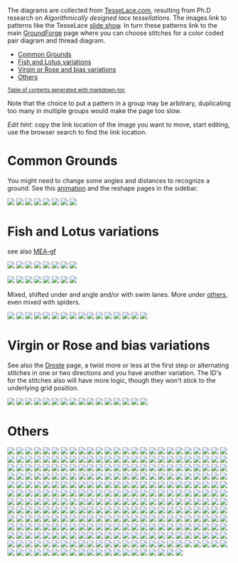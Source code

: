 The diagrams are collected from [TesseLace.com],
resulting from Ph.D research on _Algorithmically designed lace tessellations_.
The images link to patterns like the TesseLace [slide show].
In turn these patterns link to the main [GroundForge] page
where you can choose stitches for a color coded pair diagram and thread diagram.

[TesseLace.com]: https://tesselace.com
[slide show]: https://tesselace.com/tools/inkscape-extension/
[GroundForge]: https://d-bl.github.io/GroundForge

- [Common Grounds](#common-grounds)
- [Fish and Lotus variations](#fish-and-lotus-variations)
- [Virgin or Rose and bias variations](#virgin-or-rose-and-bias-variations)
- [Others](#others)

<sub><a href='http://ecotrust-canada.github.io/markdown-toc/'>Table of contents generated with markdown-toc</a></sub>

Note that the choice to put a pattern in a group may be arbitrary, duplicating too many in multiple groups would make the page too slow.

_Edit hint_: copy the link location of the image you want to move, start editing, use the browser search to find the link location.

Common Grounds
==============

You might need to change some angles and distances to recognize a ground. See this [animation] and the reshape pages in the sidebar.

[animation]: https://d-bl.github.io/GroundForge/animation/GIFCreator-me.gif

[![](https://raw.githubusercontent.com/wiki/d-bl/GroundForge/tl/181.png)](https://d-bl.github.io/GroundForge/sheet.html?patch=88%2011;bricks&patch=66%2022;bricks&patch=88%2099%2011%2000;bricks&patch=66%2011%2088%2022;bricks&patch=66%2099%2022%2000;bricks)
[![](https://raw.githubusercontent.com/wiki/d-bl/GroundForge/tl/214.png)](https://d-bl.github.io/GroundForge/sheet.html?patch=5-%20-5;checker&patch=5353%205353%205-5-%20-5-5;checker&patch=5632%2056-2%205-5-%20-535;checker&patch=53%205-%20-5%205-;bricks&patch=44%2077%2044%2077;bricks&patch=44%2044%2077%2077;bricks&patch=66%2088%2066%2011;bricks&patch=66%2066%2088%2011;checker&patch=66%2066%2099%2000;checker&patch=6;checker&patch=566-%2066-5%206-56%20-566;checker&patch=53%2053%2053%205-;bricks&patch=5663%205663;checker&patch=53%205-;bricks&patch=563%20563%20563;checker&patch=53%2053;checker&patch=5632%205632;checker&patch=5353%205353;bricks)
[![](https://raw.githubusercontent.com/wiki/d-bl/GroundForge/tl/376.png)](https://d-bl.github.io/GroundForge/sheet.html?patch=B-C-%20---5%20C-B-%20-5--;checker&patch=5831%20-4-7;checker&patch=68%20-4;checker&patch=-4-7%205---%20-C-B%203158;bricks&patch=5-O-E-%20-E-5-O%205-O-E-;bricks)
[![](https://raw.githubusercontent.com/wiki/d-bl/GroundForge/tl/257.png)](https://d-bl.github.io/GroundForge/sheet.html?patch=6868%20-4-4%202121%20-7-7;checker&patch=L-O-L-O-%20---5---5%20H-E-H-E-%20-5---5--;bricks)
[![](https://raw.githubusercontent.com/wiki/d-bl/GroundForge/tl/135.png)](https://d-bl.github.io/GroundForge/sheet.html?patch=5632%2034-7;bricks&patch=5-5-%20-5--%20B-C-%20-5-5;bricks&patch=256-%20---5%20C3B-;bricks&patch=4373%205-53;bricks)
[![](https://raw.githubusercontent.com/wiki/d-bl/GroundForge/tl/130.png)](https://d-bl.github.io/GroundForge/sheet.html?patch=5831%20-4-7;bricks&patch=-437%2034-7;bricks&patch=4830%20--77;bricks)
[![](https://raw.githubusercontent.com/wiki/d-bl/GroundForge/tl/129.png)](https://d-bl.github.io/GroundForge/sheet.html?patch=1483%208-48;bricks&patch=4831%20-488%203148%2088-4;checker)
[![](https://raw.githubusercontent.com/wiki/d-bl/GroundForge/tl/128.png)](https://d-bl.github.io/GroundForge/sheet.html?patch=4312%206-78;bricks)


Fish and Lotus variations
=========================

see also [MEA-gf](https://github.com/MAETempels/MAE-gf/wiki/Milanese:-Fish)

[![](https://raw.githubusercontent.com/wiki/d-bl/GroundForge/tl/150.png)](https://d-bl.github.io/GroundForge/sheet.html?patch=43%205-%2035%2086;bricks)
[![](https://raw.githubusercontent.com/wiki/d-bl/GroundForge/tl/148.png)](https://d-bl.github.io/GroundForge/sheet.html?patch=68%204-%20-5%205-;bricks)
[![](https://raw.githubusercontent.com/wiki/d-bl/GroundForge/tl/147.png)](https://d-bl.github.io/GroundForge/sheet.html?patch=4343%206868;bricks&patch=5-K-5-K-%20-L-O-L-O%20K-5-K-5-%20-H-E-H-E;bricks)
[![](https://raw.githubusercontent.com/wiki/d-bl/GroundForge/tl/030.png)](https://d-bl.github.io/GroundForge/sheet.html?patch=486-%20-486%206-48%2086-4;checker&patch=68%204-;bricks&patch=6868%20-7-7%200101%20-7-7;checker&patch=6868%20-7-7%202121%20-4-4;checker&patch=L-O-L-O-%20-5---5--%20E-H-E-H-%20-5---5--;bricks)
[![](https://raw.githubusercontent.com/wiki/d-bl/GroundForge/tl/451.png)](https://d-bl.github.io/GroundForge/sheet.html?patch=6868%20----%20AAAA%20-7-7;bricks&patch=586-%20-4-5;bricks)
[![](https://raw.githubusercontent.com/wiki/d-bl/GroundForge/tl/175.png)](https://d-bl.github.io/GroundForge/sheet.html?patch=66%20-4%205-%2086;bricks)
[![](https://raw.githubusercontent.com/wiki/d-bl/GroundForge/tl/174.png)](https://d-bl.github.io/GroundForge/sheet.html?patch=43%2053%2068%2066;bricks)
[![](https://raw.githubusercontent.com/wiki/d-bl/GroundForge/tl/169.png)](https://d-bl.github.io/GroundForge/sheet.html?patch=66%20-4%2021%2088;bricks&patch=66%2066%20-4%2068;bricks&patch=5-K-5-K-%20-L-O-L-O%20E-E-E-E-%20-L-L-L-L;bricks)

[![](https://raw.githubusercontent.com/wiki/d-bl/GroundForge/tl/163.png)](https://d-bl.github.io/GroundForge/sheet.html?patch=43%2053%2053%2068;bricks)
[![](https://raw.githubusercontent.com/wiki/d-bl/GroundForge/tl/435.png)](https://d-bl.github.io/GroundForge/sheet.html?patch=434-%206325%206-25%208686;checker&patch=4343%205353%205-5-%208686;checker)
[![](https://raw.githubusercontent.com/wiki/d-bl/GroundForge/tl/164.png)](https://d-bl.github.io/GroundForge/sheet.html?patch=43%205-%20-5%2068;bricks)
[![](https://raw.githubusercontent.com/wiki/d-bl/GroundForge/tl/446.png)](https://d-bl.github.io/GroundForge/sheet.html?patch=6868%20-4-4%205-5-%20-5-5;checker&patch=586-%20-4-5;checker)
[![](https://raw.githubusercontent.com/wiki/d-bl/GroundForge/tl/021.png)](https://d-bl.github.io/GroundForge/sheet.html?patch=588-%20-115;checker&patch=6868%201111%207-7-%20-5-5;checker)
[![](https://raw.githubusercontent.com/wiki/d-bl/GroundForge/tl/173.png)](https://d-bl.github.io/GroundForge/sheet.html?patch=43%205-%2086%2066;bricks)
[![](https://raw.githubusercontent.com/wiki/d-bl/GroundForge/tl/022.png)](https://d-bl.github.io/GroundForge/sheet.html?patch=4343%205353%202121%208888;checker)
[![](https://raw.githubusercontent.com/wiki/d-bl/GroundForge/tl/431.png)](https://d-bl.github.io/GroundForge/sheet.html?patch=6868%201111%208888%20-4-4;checker&patch=43%2068%2066%2066;bricks&patch=466-%206686%206-46%208666;checker&patch=6888%20-114;checker&patch=L-L-L-L-%20-L-L-L-L%205---5---%20-H-E-H-E;bricks&patch=5-L-L---%20-L-L-O-L%20L-L---5-%20-E-H-E-E;bricks)

Mixed, shifted under and angle and/or with swim lanes. More under [others](#Others), even mixed with spiders.

[![](https://raw.githubusercontent.com/wiki/d-bl/GroundForge/tl/452.png)](https://d-bl.github.io/GroundForge/sheet.html?patch=486-%20-486%205-4-%2086-5;checker&patch=6868%20---7%20AA01%20-7-7;bricks)
[![](https://raw.githubusercontent.com/wiki/d-bl/GroundForge/tl/152.png)](https://d-bl.github.io/GroundForge/sheet.html?patch=43%2021%20-4%2098;bricks)
[![](https://raw.githubusercontent.com/wiki/d-bl/GroundForge/tl/067.png)](https://d-bl.github.io/GroundForge/sheet.html?patch=5631%2066-7;bricks&patch=4322%205-73;bricks)
[![](https://raw.githubusercontent.com/wiki/d-bl/GroundForge/tl/167.png)](https://d-bl.github.io/GroundForge/sheet.html?patch=6464%207272;bricks&patch=43%2068;bricks&patch=B-B-%20-B-B%20C-C-%20-C-C;bricks&patch=4848%207171;bricks&patch=5-O-5-O-%20-E-5-E-5%205-O-5-O-%20-E-5-E-5;bricks&patch=5-K-5-K-%20-L-O-L-O%205-K-5-K-%20-E-H-E-H;bricks)
[![](https://raw.githubusercontent.com/wiki/d-bl/GroundForge/tl/685.png)](https://d-bl.github.io/GroundForge/sheet.html?patch=4663%206668;bricks&patch=5-L-L-K-%20-L-L-L-O%20L-L-K-5-%20-E-E-H-E;bricks)
[![](https://raw.githubusercontent.com/wiki/d-bl/GroundForge/tl/539.png)](https://d-bl.github.io/GroundForge/sheet.html?patch=5-L-5-E-%20-E-5-5-O%205-O-H-5-%20-5-5-5-K;bricks&patch=5-L-5-E-%20-E-5-5-O%205-O-5-L-%20-5-H-5-H;bricks)
[![](https://raw.githubusercontent.com/wiki/d-bl/GroundForge/tl/544.png)](https://d-bl.github.io/GroundForge/sheet.html?patch=5-O-5-O-%20-E-5-E-5%205-H-5-H-%20-L-5-L-5;bricks&patch=5-L-5-L-%20-E-5-E-5%205-O-5-O-%20-5-H-5-H;bricks)
[![](https://raw.githubusercontent.com/wiki/d-bl/GroundForge/tl/071.png)](https://d-bl.github.io/GroundForge/sheet.html?patch=4832%202483;bricks)
[![](https://raw.githubusercontent.com/wiki/d-bl/GroundForge/tl/073.png)](https://d-bl.github.io/GroundForge/sheet.html?patch=486-%20-4-5%205-5-%2086-5;checker)
[![](https://raw.githubusercontent.com/wiki/d-bl/GroundForge/tl/074.png)](https://d-bl.github.io/GroundForge/sheet.html?patch=586-%20-4-5%205-5-%20-5-5;checker)
[![](https://raw.githubusercontent.com/wiki/d-bl/GroundForge/tl/076.png)](https://d-bl.github.io/GroundForge/sheet.html?patch=4832%2024-2%20225-%208325;checker)
[![](https://raw.githubusercontent.com/wiki/d-bl/GroundForge/tl/072.png)](https://d-bl.github.io/GroundForge/sheet.html?patch=4832%202483%20224-%208325;checker)
[![](https://raw.githubusercontent.com/wiki/d-bl/GroundForge/tl/097.png)](https://d-bl.github.io/GroundForge/sheet.html?patch=5631%2066-7%206-56%20-566;checker)
[![](https://raw.githubusercontent.com/wiki/d-bl/GroundForge/tl/149.png)](https://d-bl.github.io/GroundForge/sheet.html?patch=43%2068%2034%2086;bricks)
[![](https://raw.githubusercontent.com/wiki/d-bl/GroundForge/tl/151.png)](https://d-bl.github.io/GroundForge/sheet.html?patch=68%20-4%2021%207-;bricks)
[![](https://raw.githubusercontent.com/wiki/d-bl/GroundForge/tl/165.png)](https://d-bl.github.io/GroundForge/sheet.html?patch=43%2021%20-7%2068;bricks)

Virgin or Rose and bias variations
==================================

See also the [Droste](Droste-effect) page, a twist more or less at the first step or alternating stitches in one or two directions and you have another variation. The ID's for the stitches also will have more logic, though they won't stick to the underlying grid position.

[![](https://raw.githubusercontent.com/wiki/d-bl/GroundForge/tl/130.png)](https://d-bl.github.io/GroundForge/sheet.html?patch=5831%20-4-7;bricks&patch=-437%2034-7;bricks&patch=4830%20--77;bricks)
[![](https://raw.githubusercontent.com/wiki/d-bl/GroundForge/tl/129.png)](https://d-bl.github.io/GroundForge/sheet.html?patch=1483%208-48;bricks&patch=4831%20-488%203148%2088-4;checker)
[![](https://raw.githubusercontent.com/wiki/d-bl/GroundForge/tl/133.png)](https://d-bl.github.io/GroundForge/sheet.html?patch=588-%2014-2;bricks)
[![](https://raw.githubusercontent.com/wiki/d-bl/GroundForge/tl/115.png)](https://d-bl.github.io/GroundForge/sheet.html?patch=4831%20-488%20214-%2088-5;checker)
[![](https://raw.githubusercontent.com/wiki/d-bl/GroundForge/tl/118.png)](https://d-bl.github.io/GroundForge/sheet.html?patch=4831%20-117%203178%2088-4;checker)
[![](https://raw.githubusercontent.com/wiki/d-bl/GroundForge/tl/117.png)](https://d-bl.github.io/GroundForge/sheet.html?patch=4831%20-4-7%203158%2088-4;checker)
[![](https://raw.githubusercontent.com/wiki/d-bl/GroundForge/tl/123.png)](https://d-bl.github.io/GroundForge/sheet.html?patch=4831%20-117%205-7-%2086-5;checker)
[![](https://raw.githubusercontent.com/wiki/d-bl/GroundForge/tl/080.png)](https://d-bl.github.io/GroundForge/sheet.html?patch=4831%20-488%206-48%2086-4;checker)
[![](https://raw.githubusercontent.com/wiki/d-bl/GroundForge/tl/081.png)](https://d-bl.github.io/GroundForge/sheet.html?patch=4831%20-488%205-4-%2086-5;checker)
[![](https://raw.githubusercontent.com/wiki/d-bl/GroundForge/tl/111.png)](https://d-bl.github.io/GroundForge/sheet.html?patch=588-%20-4-5%206-58%20-214;checker)
[![](https://raw.githubusercontent.com/wiki/d-bl/GroundForge/tl/113.png)](https://d-bl.github.io/GroundForge/sheet.html?patch=586-%20-115%206-78%20-5-4;checker)
[![](https://raw.githubusercontent.com/wiki/d-bl/GroundForge/tl/079.png)](https://d-bl.github.io/GroundForge/sheet.html?patch=486-%20-115%20217-%2088-5;checker)
[![](https://raw.githubusercontent.com/wiki/d-bl/GroundForge/tl/121.png)](https://d-bl.github.io/GroundForge/sheet.html?patch=5831%20-4-7%206-58%20-5-4;checker)
[![](https://raw.githubusercontent.com/wiki/d-bl/GroundForge/tl/122.png)](https://d-bl.github.io/GroundForge/sheet.html?patch=4831%20-4-7%20215-%2088-5;checker)
[![](https://raw.githubusercontent.com/wiki/d-bl/GroundForge/tl/124.png)](https://d-bl.github.io/GroundForge/sheet.html?patch=4831%20-4-7%206-58%2086-4;checker)
[![](https://raw.githubusercontent.com/wiki/d-bl/GroundForge/tl/112.png)](https://d-bl.github.io/GroundForge/sheet.html?patch=4831%20-117%206-78%2086-4;checker)


Others
======

[![](https://raw.githubusercontent.com/wiki/d-bl/GroundForge/tl/015.png)](https://d-bl.github.io/GroundForge/sheet.html?patch=5-O-H-%20-L-5-O%20E-5-E-;bricks&patch=586-%20---5%202AB-%20-7-5;bricks)
[![](https://raw.githubusercontent.com/wiki/d-bl/GroundForge/tl/138.png)](https://d-bl.github.io/GroundForge/sheet.html?patch=4641%209177;bricks&patch=4841%205377;bricks)
[![](https://raw.githubusercontent.com/wiki/d-bl/GroundForge/tl/410.png)](https://d-bl.github.io/GroundForge/sheet.html?patch=5831%20-4-7%203158%20-7-4;bricks)
[![](https://raw.githubusercontent.com/wiki/d-bl/GroundForge/tl/552.png)](https://d-bl.github.io/GroundForge/sheet.html?patch=5-L-K-H-%20-L-L-O-O%205-L---H-%20-E-H-E-H;bricks)
[![](https://raw.githubusercontent.com/wiki/d-bl/GroundForge/tl/551.png)](https://d-bl.github.io/GroundForge/sheet.html?patch=5-L-K-H-%20-L-L-O-O%205-L-K-H-%20-E-E-H-H;bricks)
[![](https://raw.githubusercontent.com/wiki/d-bl/GroundForge/tl/558.png)](https://d-bl.github.io/GroundForge/sheet.html?patch=5-L-K-H-%20-L-L-O-O%205---5---%20-H-E-H-E;bricks)
[![](https://raw.githubusercontent.com/wiki/d-bl/GroundForge/tl/127.png)](https://d-bl.github.io/GroundForge/sheet.html?patch=4815%204-77;bricks&patch=-5---5-5%205-O-E-5-;bricks&patch=4804%20-777;bricks)
[![](https://raw.githubusercontent.com/wiki/d-bl/GroundForge/tl/002.png)](https://d-bl.github.io/GroundForge/sheet.html?patch=6868%20---4%202AA1%20-7-7;bricks&patch=586-%20-4-5%202121%20-7-7;bricks&patch=586-%20-4-5%206868%20-4-4;checker)
[![](https://raw.githubusercontent.com/wiki/d-bl/GroundForge/tl/425.png)](https://d-bl.github.io/GroundForge/sheet.html?patch=5831%20-4-7%206868%20-4-4;checker&patch=5831%20-4-7%206868%20-4-4;bricks)
[![](https://raw.githubusercontent.com/wiki/d-bl/GroundForge/tl/004.png)](https://d-bl.github.io/GroundForge/sheet.html?patch=586-%20-4-5%202121%20-7-7;checker&patch=586-%20-4-5%206868%20-4-4;bricks&patch=5831%20-4-7%20586-%20-4-5;checker)
[![](https://raw.githubusercontent.com/wiki/d-bl/GroundForge/tl/083.png)](https://d-bl.github.io/GroundForge/sheet.html?patch=486-%20-486%202111%2088-7;checker&patch=4831%20-488%202111%2088-7;checker&patch=4831%20-488%205-11%2086-7;checker)
[![](https://raw.githubusercontent.com/wiki/d-bl/GroundForge/tl/103.png)](https://d-bl.github.io/GroundForge/sheet.html?patch=586-%20-4-5%20215-%20-7-5;checker&patch=5831%20-4-7%205-5-%20-5-5;checker)
[![](https://raw.githubusercontent.com/wiki/d-bl/GroundForge/tl/106.png)](https://d-bl.github.io/GroundForge/sheet.html?patch=4373%205353%205-5-%208315;checker&patch=437-%206325%206-25%208315;checker&patch=5632%2056-2%203158%20-734;checker)
[![](https://raw.githubusercontent.com/wiki/d-bl/GroundForge/tl/061.png)](https://d-bl.github.io/GroundForge/sheet.html?patch=4632%2056-2%206-58%208634;checker)
[![](https://raw.githubusercontent.com/wiki/d-bl/GroundForge/tl/001.png)](https://d-bl.github.io/GroundForge/sheet.html?patch=586-%20-4-5%205-21%20-5-7;checker)
[![](https://raw.githubusercontent.com/wiki/d-bl/GroundForge/tl/577.png)](https://d-bl.github.io/GroundForge/sheet.html?patch=5-L---H-%20-L-O-L-O%20--5---5-%20-E-H-E-H;bricks)
[![](https://raw.githubusercontent.com/wiki/d-bl/GroundForge/tl/576.png)](https://d-bl.github.io/GroundForge/sheet.html?patch=5-L---H-%20-L-O-L-O%20--5-K-5-%20-E-E-H-H;bricks)
[![](https://raw.githubusercontent.com/wiki/d-bl/GroundForge/tl/401.png)](https://d-bl.github.io/GroundForge/sheet.html?patch=466-%206315%206-76%208666;bricks)
[![](https://raw.githubusercontent.com/wiki/d-bl/GroundForge/tl/448.png)](https://d-bl.github.io/GroundForge/sheet.html?patch=4631%2066-7%206-56%208666;bricks)
[![](https://raw.githubusercontent.com/wiki/d-bl/GroundForge/tl/404.png)](https://d-bl.github.io/GroundForge/sheet.html?patch=4631%206688%206-46%208666;bricks)
[![](https://raw.githubusercontent.com/wiki/d-bl/GroundForge/tl/405.png)](https://d-bl.github.io/GroundForge/sheet.html?patch=4631%206688%203146%208866;bricks)
[![](https://raw.githubusercontent.com/wiki/d-bl/GroundForge/tl/423.png)](https://d-bl.github.io/GroundForge/sheet.html?patch=586-%201112%208-78%20-5-4;bricks)
[![](https://raw.githubusercontent.com/wiki/d-bl/GroundForge/tl/051.png)](https://d-bl.github.io/GroundForge/sheet.html?patch=588-%20-4-5%206868%20-114;checker)
[![](https://raw.githubusercontent.com/wiki/d-bl/GroundForge/tl/455.png)](https://d-bl.github.io/GroundForge/sheet.html?patch=586-%20---5%202AA1%20-7-7;bricks)
[![](https://raw.githubusercontent.com/wiki/d-bl/GroundForge/tl/415.png)](https://d-bl.github.io/GroundForge/sheet.html?patch=586-%20-4-5%20215-%20-7-5;bricks)
[![](https://raw.githubusercontent.com/wiki/d-bl/GroundForge/tl/006.png)](https://d-bl.github.io/GroundForge/sheet.html?patch=466-%206315%206-76%208666;checker)
[![](https://raw.githubusercontent.com/wiki/d-bl/GroundForge/tl/056.png)](https://d-bl.github.io/GroundForge/sheet.html?patch=588-%201112%208-78%20-214;checker)
[![](https://raw.githubusercontent.com/wiki/d-bl/GroundForge/tl/037.png)](https://d-bl.github.io/GroundForge/sheet.html?patch=586-%201112%208-78%20-5-4;checker)
[![](https://raw.githubusercontent.com/wiki/d-bl/GroundForge/tl/041.png)](https://d-bl.github.io/GroundForge/sheet.html?patch=6888%2014-1%208868%20-114;checker)
[![](https://raw.githubusercontent.com/wiki/d-bl/GroundForge/tl/054.png)](https://d-bl.github.io/GroundForge/sheet.html?patch=588-%2014-2%208868%20-114;checker)
[![](https://raw.githubusercontent.com/wiki/d-bl/GroundForge/tl/052.png)](https://d-bl.github.io/GroundForge/sheet.html?patch=588-%20-115%206-78%20-214;checker)
[![](https://raw.githubusercontent.com/wiki/d-bl/GroundForge/tl/088.png)](https://d-bl.github.io/GroundForge/sheet.html?patch=4631%206688%203146%208866;checker)
[![](https://raw.githubusercontent.com/wiki/d-bl/GroundForge/tl/140.png)](https://d-bl.github.io/GroundForge/sheet.html?patch=4631%206688;bricks)
[![](https://raw.githubusercontent.com/wiki/d-bl/GroundForge/tl/402.png)](https://d-bl.github.io/GroundForge/sheet.html?patch=4631%2066-7%203156%208866;bricks)
[![](https://raw.githubusercontent.com/wiki/d-bl/GroundForge/tl/403.png)](https://d-bl.github.io/GroundForge/sheet.html?patch=466-%2066-5%206-56%208666;bricks)
[![](https://raw.githubusercontent.com/wiki/d-bl/GroundForge/tl/428.png)](https://d-bl.github.io/GroundForge/sheet.html?patch=466-%206686%206-46%208666;bricks)
[![](https://raw.githubusercontent.com/wiki/d-bl/GroundForge/tl/406.png)](https://d-bl.github.io/GroundForge/sheet.html?patch=4631%206317%206-76%208666;bricks)
[![](https://raw.githubusercontent.com/wiki/d-bl/GroundForge/tl/407.png)](https://d-bl.github.io/GroundForge/sheet.html?patch=4631%206317%203176%208866;bricks)
[![](https://raw.githubusercontent.com/wiki/d-bl/GroundForge/tl/007.png)](https://d-bl.github.io/GroundForge/sheet.html?patch=6868%20-114%206888%20-4-4;checker)
[![](https://raw.githubusercontent.com/wiki/d-bl/GroundForge/tl/010.png)](https://d-bl.github.io/GroundForge/sheet.html?patch=4631%206688%206-46%208666;checker)
[![](https://raw.githubusercontent.com/wiki/d-bl/GroundForge/tl/011.png)](https://d-bl.github.io/GroundForge/sheet.html?patch=4631%206317%206-76%208666;checker)
[![](https://raw.githubusercontent.com/wiki/d-bl/GroundForge/tl/012.png)](https://d-bl.github.io/GroundForge/sheet.html?patch=4631%206317%203176%208866;checker)
[![](https://raw.githubusercontent.com/wiki/d-bl/GroundForge/tl/025.png)](https://d-bl.github.io/GroundForge/sheet.html?patch=586-%201112%208888%20-4-4;checker)
[![](https://raw.githubusercontent.com/wiki/d-bl/GroundForge/tl/026.png)](https://d-bl.github.io/GroundForge/sheet.html?patch=4343%205353%205-21%208688;checker)
[![](https://raw.githubusercontent.com/wiki/d-bl/GroundForge/tl/027.png)](https://d-bl.github.io/GroundForge/sheet.html?patch=6868%2088-7%201121%20-4-4;checker)
[![](https://raw.githubusercontent.com/wiki/d-bl/GroundForge/tl/032.png)](https://d-bl.github.io/GroundForge/sheet.html?patch=586-%208889%201111%20-4-4;checker)
[![](https://raw.githubusercontent.com/wiki/d-bl/GroundForge/tl/033.png)](https://d-bl.github.io/GroundForge/sheet.html?patch=586-%20-115%206888%20-4-4;checker)
[![](https://raw.githubusercontent.com/wiki/d-bl/GroundForge/tl/034.png)](https://d-bl.github.io/GroundForge/sheet.html?patch=586-%20-115%20588-%20-4-5;checker)
[![](https://raw.githubusercontent.com/wiki/d-bl/GroundForge/tl/035.png)](https://d-bl.github.io/GroundForge/sheet.html?patch=586-%20-115%205-7-%20-5-5;checker)
[![](https://raw.githubusercontent.com/wiki/d-bl/GroundForge/tl/036.png)](https://d-bl.github.io/GroundForge/sheet.html?patch=586-%201112%20788-%20-4-5;checker)
[![](https://raw.githubusercontent.com/wiki/d-bl/GroundForge/tl/038.png)](https://d-bl.github.io/GroundForge/sheet.html?patch=586-%201112%207-7-%20-5-5;checker)
[![](https://raw.githubusercontent.com/wiki/d-bl/GroundForge/tl/039.png)](https://d-bl.github.io/GroundForge/sheet.html?patch=586-%20-789%202111%20-4-4;checker)
[![](https://raw.githubusercontent.com/wiki/d-bl/GroundForge/tl/040.png)](https://d-bl.github.io/GroundForge/sheet.html?patch=4632%205683%206-48%208634;checker)
[![](https://raw.githubusercontent.com/wiki/d-bl/GroundForge/tl/042.png)](https://d-bl.github.io/GroundForge/sheet.html?patch=6888%208888%204-11%20-014;checker)
[![](https://raw.githubusercontent.com/wiki/d-bl/GroundForge/tl/043.png)](https://d-bl.github.io/GroundForge/sheet.html?patch=588-%201112%208888%20-114;checker)
[![](https://raw.githubusercontent.com/wiki/d-bl/GroundForge/tl/045.png)](https://d-bl.github.io/GroundForge/sheet.html?patch=588-%20-115%206888%20-114;checker)
[![](https://raw.githubusercontent.com/wiki/d-bl/GroundForge/tl/047.png)](https://d-bl.github.io/GroundForge/sheet.html?patch=6888%201111%208888%20-114;checker)
[![](https://raw.githubusercontent.com/wiki/d-bl/GroundForge/tl/048.png)](https://d-bl.github.io/GroundForge/sheet.html?patch=6888%2088-7%201121%20-114;checker)
[![](https://raw.githubusercontent.com/wiki/d-bl/GroundForge/tl/049.png)](https://d-bl.github.io/GroundForge/sheet.html?patch=6888%20-788%202111%20-114;checker)
[![](https://raw.githubusercontent.com/wiki/d-bl/GroundForge/tl/050.png)](https://d-bl.github.io/GroundForge/sheet.html?patch=4632%205683%205-11%208637;checker)
[![](https://raw.githubusercontent.com/wiki/d-bl/GroundForge/tl/053.png)](https://d-bl.github.io/GroundForge/sheet.html?patch=588-%208889%204-11%20-014;checker)
[![](https://raw.githubusercontent.com/wiki/d-bl/GroundForge/tl/055.png)](https://d-bl.github.io/GroundForge/sheet.html?patch=4632%205683%203148%208834;checker)
[![](https://raw.githubusercontent.com/wiki/d-bl/GroundForge/tl/057.png)](https://d-bl.github.io/GroundForge/sheet.html?patch=588-%20-789%205-11%20-014;checker)
[![](https://raw.githubusercontent.com/wiki/d-bl/GroundForge/tl/058.png)](https://d-bl.github.io/GroundForge/sheet.html?patch=588-%20-789%202111%20-114;checker)
[![](https://raw.githubusercontent.com/wiki/d-bl/GroundForge/tl/059.png)](https://d-bl.github.io/GroundForge/sheet.html?patch=4632%205683%20214-%208835;checker)
[![](https://raw.githubusercontent.com/wiki/d-bl/GroundForge/tl/060.png)](https://d-bl.github.io/GroundForge/sheet.html?patch=4632%205683%202111%208837;checker)
[![](https://raw.githubusercontent.com/wiki/d-bl/GroundForge/tl/062.png)](https://d-bl.github.io/GroundForge/sheet.html?patch=4632%2056-2%205-21%208637;checker)
[![](https://raw.githubusercontent.com/wiki/d-bl/GroundForge/tl/063.png)](https://d-bl.github.io/GroundForge/sheet.html?patch=4632%2056-2%202121%208837;checker)
[![](https://raw.githubusercontent.com/wiki/d-bl/GroundForge/tl/064.png)](https://d-bl.github.io/GroundForge/sheet.html?patch=4632%205312%206-78%208634;checker)
[![](https://raw.githubusercontent.com/wiki/d-bl/GroundForge/tl/065.png)](https://d-bl.github.io/GroundForge/sheet.html?patch=4632%205312%205-7-%208635;checker)
[![](https://raw.githubusercontent.com/wiki/d-bl/GroundForge/tl/066.png)](https://d-bl.github.io/GroundForge/sheet.html?patch=4632%205312%203178%208834;checker)
[![](https://raw.githubusercontent.com/wiki/d-bl/GroundForge/tl/013.png)](https://d-bl.github.io/GroundForge/sheet.html?patch=5-H-H-%20-5-H-H%205-L-O-;bricks)
[![](https://raw.githubusercontent.com/wiki/d-bl/GroundForge/tl/014.png)](https://d-bl.github.io/GroundForge/sheet.html?patch=5-E-H-%20-5-5--%20L-5-O-;bricks)
[![](https://raw.githubusercontent.com/wiki/d-bl/GroundForge/tl/016.png)](https://d-bl.github.io/GroundForge/sheet.html?patch=5-O-H-%20-E-5-H%205-L-L-;bricks)
[![](https://raw.githubusercontent.com/wiki/d-bl/GroundForge/tl/017.png)](https://d-bl.github.io/GroundForge/sheet.html?patch=5-L-H-%20-L-5-O%20E-H-5-;bricks)
[![](https://raw.githubusercontent.com/wiki/d-bl/GroundForge/tl/018.png)](https://d-bl.github.io/GroundForge/sheet.html?patch=5-E-H-%20-5-O-O%20H-H-5-;bricks)
[![](https://raw.githubusercontent.com/wiki/d-bl/GroundForge/tl/068.png)](https://d-bl.github.io/GroundForge/sheet.html?patch=486-%20-486%205-11%2086-7;checker)
[![](https://raw.githubusercontent.com/wiki/d-bl/GroundForge/tl/069.png)](https://d-bl.github.io/GroundForge/sheet.html?patch=486-%20-486%20214-%2088-5;checker)
[![](https://raw.githubusercontent.com/wiki/d-bl/GroundForge/tl/084.png)](https://d-bl.github.io/GroundForge/sheet.html?patch=4831%20-4-7%205-5-%2086-5;checker)
[![](https://raw.githubusercontent.com/wiki/d-bl/GroundForge/tl/077.png)](https://d-bl.github.io/GroundForge/sheet.html?patch=486-%20-4-5%20215-%2088-5;checker)
[![](https://raw.githubusercontent.com/wiki/d-bl/GroundForge/tl/085.png)](https://d-bl.github.io/GroundForge/sheet.html?patch=4831%20-4-7%205-21%2086-7;checker)
[![](https://raw.githubusercontent.com/wiki/d-bl/GroundForge/tl/075.png)](https://d-bl.github.io/GroundForge/sheet.html?patch=486-%20-4-5%205-21%2086-7;checker)
[![](https://raw.githubusercontent.com/wiki/d-bl/GroundForge/tl/078.png)](https://d-bl.github.io/GroundForge/sheet.html?patch=486-%20-4-5%202121%2088-7;checker)
[![](https://raw.githubusercontent.com/wiki/d-bl/GroundForge/tl/086.png)](https://d-bl.github.io/GroundForge/sheet.html?patch=4831%20-4-7%202121%2088-7;checker)
[![](https://raw.githubusercontent.com/wiki/d-bl/GroundForge/tl/087.png)](https://d-bl.github.io/GroundForge/sheet.html?patch=4831%203437%203535%2086-5;checker)
[![](https://raw.githubusercontent.com/wiki/d-bl/GroundForge/tl/089.png)](https://d-bl.github.io/GroundForge/sheet.html?patch=4353%205353%206-58%2086-4;checker)
[![](https://raw.githubusercontent.com/wiki/d-bl/GroundForge/tl/090.png)](https://d-bl.github.io/GroundForge/sheet.html?patch=4353%205353%205-21%2086-7;checker)
[![](https://raw.githubusercontent.com/wiki/d-bl/GroundForge/tl/091.png)](https://d-bl.github.io/GroundForge/sheet.html?patch=4632%205683%205-4-%208635;checker)
[![](https://raw.githubusercontent.com/wiki/d-bl/GroundForge/tl/096.png)](https://d-bl.github.io/GroundForge/sheet.html?patch=466-%2066-5%206-56%208666;checker)
[![](https://raw.githubusercontent.com/wiki/d-bl/GroundForge/tl/098.png)](https://d-bl.github.io/GroundForge/sheet.html?patch=4631%2066-7%206-56%208666;checker)
[![](https://raw.githubusercontent.com/wiki/d-bl/GroundForge/tl/099.png)](https://d-bl.github.io/GroundForge/sheet.html?patch=4631%2066-7%203156%208866;checker)
[![](https://raw.githubusercontent.com/wiki/d-bl/GroundForge/tl/100.png)](https://d-bl.github.io/GroundForge/sheet.html?patch=4632%2056-2%203158%208834;checker)
[![](https://raw.githubusercontent.com/wiki/d-bl/GroundForge/tl/101.png)](https://d-bl.github.io/GroundForge/sheet.html?patch=4632%2056-2%20215-%208835;checker)
[![](https://raw.githubusercontent.com/wiki/d-bl/GroundForge/tl/141.png)](https://d-bl.github.io/GroundForge/sheet.html?patch=4321%205883;bricks)
[![](https://raw.githubusercontent.com/wiki/d-bl/GroundForge/tl/142.png)](https://d-bl.github.io/GroundForge/sheet.html?patch=4353%205863;bricks)
[![](https://raw.githubusercontent.com/wiki/d-bl/GroundForge/tl/143.png)](https://d-bl.github.io/GroundForge/sheet.html?patch=4311%206888;bricks)
[![](https://raw.githubusercontent.com/wiki/d-bl/GroundForge/tl/153.png)](https://d-bl.github.io/GroundForge/sheet.html?patch=46-1%206868;bricks)
[![](https://raw.githubusercontent.com/wiki/d-bl/GroundForge/tl/154.png)](https://d-bl.github.io/GroundForge/sheet.html?patch=4863%205663;bricks)
[![](https://raw.githubusercontent.com/wiki/d-bl/GroundForge/tl/156.png)](https://d-bl.github.io/GroundForge/sheet.html?patch=46-2%206-58;bricks)
[![](https://raw.githubusercontent.com/wiki/d-bl/GroundForge/tl/157.png)](https://d-bl.github.io/GroundForge/sheet.html?patch=48-2%205-53;bricks)
[![](https://raw.githubusercontent.com/wiki/d-bl/GroundForge/tl/158.png)](https://d-bl.github.io/GroundForge/sheet.html?patch=8464%207712;bricks)
[![](https://raw.githubusercontent.com/wiki/d-bl/GroundForge/tl/159.png)](https://d-bl.github.io/GroundForge/sheet.html?patch=4466%207781;bricks)
[![](https://raw.githubusercontent.com/wiki/d-bl/GroundForge/tl/160.png)](https://d-bl.github.io/GroundForge/sheet.html?patch=4683%203468;bricks)
[![](https://raw.githubusercontent.com/wiki/d-bl/GroundForge/tl/176.png)](https://d-bl.github.io/GroundForge/sheet.html?patch=4683%206-48;bricks)
[![](https://raw.githubusercontent.com/wiki/d-bl/GroundForge/tl/177.png)](https://d-bl.github.io/GroundForge/sheet.html?patch=4632%203488;bricks)
[![](https://raw.githubusercontent.com/wiki/d-bl/GroundForge/tl/178.png)](https://d-bl.github.io/GroundForge/sheet.html?patch=4840%205887;bricks)
[![](https://raw.githubusercontent.com/wiki/d-bl/GroundForge/tl/179.png)](https://d-bl.github.io/GroundForge/sheet.html?patch=4883%205-43;bricks)
[![](https://raw.githubusercontent.com/wiki/d-bl/GroundForge/tl/180.png)](https://d-bl.github.io/GroundForge/sheet.html?patch=4488%201748;bricks)
[![](https://raw.githubusercontent.com/wiki/d-bl/GroundForge/tl/408.png)](https://d-bl.github.io/GroundForge/sheet.html?patch=4343%205353%205-21%208688;bricks)
[![](https://raw.githubusercontent.com/wiki/d-bl/GroundForge/tl/409.png)](https://d-bl.github.io/GroundForge/sheet.html?patch=586-%20-4-5%205-21%20-5-7;bricks)
[![](https://raw.githubusercontent.com/wiki/d-bl/GroundForge/tl/411.png)](https://d-bl.github.io/GroundForge/sheet.html?patch=6868%20-114%206888%20-4-4;bricks)
[![](https://raw.githubusercontent.com/wiki/d-bl/GroundForge/tl/413.png)](https://d-bl.github.io/GroundForge/sheet.html?patch=586-%20-4-5%205-5-%20-5-5;bricks)
[![](https://raw.githubusercontent.com/wiki/d-bl/GroundForge/tl/414.png)](https://d-bl.github.io/GroundForge/sheet.html?patch=586-%20-789%202111%20-4-4;bricks)
[![](https://raw.githubusercontent.com/wiki/d-bl/GroundForge/tl/417.png)](https://d-bl.github.io/GroundForge/sheet.html?patch=586-%208889%201111%20-4-4;bricks)
[![](https://raw.githubusercontent.com/wiki/d-bl/GroundForge/tl/418.png)](https://d-bl.github.io/GroundForge/sheet.html?patch=586-%20-115%206888%20-4-4;bricks)
[![](https://raw.githubusercontent.com/wiki/d-bl/GroundForge/tl/419.png)](https://d-bl.github.io/GroundForge/sheet.html?patch=586-%20-115%20588-%20-4-5;bricks)
[![](https://raw.githubusercontent.com/wiki/d-bl/GroundForge/tl/420.png)](https://d-bl.github.io/GroundForge/sheet.html?patch=586-%20-115%206-78%20-5-4;bricks)
[![](https://raw.githubusercontent.com/wiki/d-bl/GroundForge/tl/421.png)](https://d-bl.github.io/GroundForge/sheet.html?patch=586-%20-115%205-7-%20-5-5;bricks)
[![](https://raw.githubusercontent.com/wiki/d-bl/GroundForge/tl/422.png)](https://d-bl.github.io/GroundForge/sheet.html?patch=586-%201112%20788-%20-4-5;bricks)
[![](https://raw.githubusercontent.com/wiki/d-bl/GroundForge/tl/424.png)](https://d-bl.github.io/GroundForge/sheet.html?patch=586-%201112%207-7-%20-5-5;bricks)
[![](https://raw.githubusercontent.com/wiki/d-bl/GroundForge/tl/427.png)](https://d-bl.github.io/GroundForge/sheet.html?patch=5831%20-4-7%206-58%20-5-4;bricks)
[![](https://raw.githubusercontent.com/wiki/d-bl/GroundForge/tl/429.png)](https://d-bl.github.io/GroundForge/sheet.html?patch=586-%20-4-5%206-58%20-5-4;bricks)
[![](https://raw.githubusercontent.com/wiki/d-bl/GroundForge/tl/430.png)](https://d-bl.github.io/GroundForge/sheet.html?patch=6868%2088-7%201121%20-4-4;bricks)
[![](https://raw.githubusercontent.com/wiki/d-bl/GroundForge/tl/433.png)](https://d-bl.github.io/GroundForge/sheet.html?patch=586-%20-4-5%20586-%20-4-5;bricks)
[![](https://raw.githubusercontent.com/wiki/d-bl/GroundForge/tl/434.png)](https://d-bl.github.io/GroundForge/sheet.html?patch=586-%201112%208888%20-4-4;bricks)
[![](https://raw.githubusercontent.com/wiki/d-bl/GroundForge/tl/436.png)](https://d-bl.github.io/GroundForge/sheet.html?patch=5831%20-4-7%20586-%20-4-5;bricks)
[![](https://raw.githubusercontent.com/wiki/d-bl/GroundForge/tl/449.png)](https://d-bl.github.io/GroundForge/sheet.html?patch=-4-4%205---%20-C-B%206868;bricks)
[![](https://raw.githubusercontent.com/wiki/d-bl/GroundForge/tl/453.png)](https://d-bl.github.io/GroundForge/sheet.html?patch=-4-5%205---%20-C-B%206-58;bricks)
[![](https://raw.githubusercontent.com/wiki/d-bl/GroundForge/tl/426.png)](https://d-bl.github.io/GroundForge/sheet.html?patch=5831%20-4-7%205-5-%20-5-5;bricks)
[![](https://raw.githubusercontent.com/wiki/d-bl/GroundForge/tl/502.png)](https://d-bl.github.io/GroundForge/sheet.html?patch=5-L-K-E-%20-L-L-O-O%20K-H-5-L-%20-5-K-E-E;bricks)
[![](https://raw.githubusercontent.com/wiki/d-bl/GroundForge/tl/503.png)](https://d-bl.github.io/GroundForge/sheet.html?patch=5-L-L-K-%20-L-K-5-O%20H-5-O-K-%20-H-E-E-H;bricks)
[![](https://raw.githubusercontent.com/wiki/d-bl/GroundForge/tl/504.png)](https://d-bl.github.io/GroundForge/sheet.html?patch=5-L-L-K-%20-L-K-5-O%20H-5-O---%20-H-E-H-E;bricks)
[![](https://raw.githubusercontent.com/wiki/d-bl/GroundForge/tl/506.png)](https://d-bl.github.io/GroundForge/sheet.html?patch=5-L-L-K-%20-L---5-O%205-O-L-K-%20-E-E-E-H;bricks)
[![](https://raw.githubusercontent.com/wiki/d-bl/GroundForge/tl/507.png)](https://d-bl.github.io/GroundForge/sheet.html?patch=5-L-L-K-%20-L---5-O%205-O-L---%20-E-E-H-E;bricks)
[![](https://raw.githubusercontent.com/wiki/d-bl/GroundForge/tl/508.png)](https://d-bl.github.io/GroundForge/sheet.html?patch=5-L-L-K-%20-L---5-O%20L-O-K-5-%20-E-E-H-E;bricks)
[![](https://raw.githubusercontent.com/wiki/d-bl/GroundForge/tl/509.png)](https://d-bl.github.io/GroundForge/sheet.html?patch=5-L-L-K-%20-L---5-O%20L-O---5-%20-E-H-E-E;bricks)
[![](https://raw.githubusercontent.com/wiki/d-bl/GroundForge/tl/510.png)](https://d-bl.github.io/GroundForge/sheet.html?patch=5-L-L-K-%20-L---5-O%205-O-K-H-%20-E-E-H-H;bricks)
[![](https://raw.githubusercontent.com/wiki/d-bl/GroundForge/tl/511.png)](https://d-bl.github.io/GroundForge/sheet.html?patch=5-L-L-K-%20-L---5-O%205-O---H-%20-E-H-E-H;bricks)
[![](https://raw.githubusercontent.com/wiki/d-bl/GroundForge/tl/512.png)](https://d-bl.github.io/GroundForge/sheet.html?patch=5-L-L-K-%20---H-5-O%20O-L-O-L-%20-E-E-E-E;bricks)
[![](https://raw.githubusercontent.com/wiki/d-bl/GroundForge/tl/513.png)](https://d-bl.github.io/GroundForge/sheet.html?patch=5-L-K-E-%20-L-L-O-O%20H-H-5---%20-5-K-H-E;bricks)
[![](https://raw.githubusercontent.com/wiki/d-bl/GroundForge/tl/515.png)](https://d-bl.github.io/GroundForge/sheet.html?patch=5-L-L---%20-L-L-O-L%205-L-L---%20-E-E-H-E;bricks)
[![](https://raw.githubusercontent.com/wiki/d-bl/GroundForge/tl/518.png)](https://d-bl.github.io/GroundForge/sheet.html?patch=5-L-L---%20-L-L-O-L%205---5---%20-H-E-H-E;bricks)
[![](https://raw.githubusercontent.com/wiki/d-bl/GroundForge/tl/519.png)](https://d-bl.github.io/GroundForge/sheet.html?patch=5-L-L---%20-L-L-O-L%205---H-H-%20-H-E-H-H;bricks)
[![](https://raw.githubusercontent.com/wiki/d-bl/GroundForge/tl/520.png)](https://d-bl.github.io/GroundForge/sheet.html?patch=5-L-L---%20-L-L-O-L%20--5-L-L-%20-E-E-E-H;bricks)
[![](https://raw.githubusercontent.com/wiki/d-bl/GroundForge/tl/521.png)](https://d-bl.github.io/GroundForge/sheet.html?patch=5-L-L---%20-L-L-O-L%20--5---5-%20-E-H-E-H;bricks)
[![](https://raw.githubusercontent.com/wiki/d-bl/GroundForge/tl/501.png)](https://d-bl.github.io/GroundForge/sheet.html?patch=5-L-O-K-%20-L-L-L-O%20E-E-E-E-%20-5-L-L-K;bricks)
[![](https://raw.githubusercontent.com/wiki/d-bl/GroundForge/tl/505.png)](https://d-bl.github.io/GroundForge/sheet.html?patch=5-L-L-K-%20-L---5-O%20L-O-L-L-%20-E-E-E-E;bricks)
[![](https://raw.githubusercontent.com/wiki/d-bl/GroundForge/tl/522.png)](https://d-bl.github.io/GroundForge/sheet.html?patch=5-L-L---%20-L-L-O-L%20H-5---H-%20-H-H-E-H;bricks)
[![](https://raw.githubusercontent.com/wiki/d-bl/GroundForge/tl/523.png)](https://d-bl.github.io/GroundForge/sheet.html?patch=5-L-L---%20-L-L-O-L%20H-H-H-H-%20-H-H-H-H;bricks)
[![](https://raw.githubusercontent.com/wiki/d-bl/GroundForge/tl/524.png)](https://d-bl.github.io/GroundForge/sheet.html?patch=5-L-K-E-%20-L-L-O-O%20H-H-H-H-%20-5-K-H-H;bricks)
[![](https://raw.githubusercontent.com/wiki/d-bl/GroundForge/tl/526.png)](https://d-bl.github.io/GroundForge/sheet.html?patch=5-L-L---%20---5-O-L%20O-L-L-L-%20-E-E-E-E;bricks)
[![](https://raw.githubusercontent.com/wiki/d-bl/GroundForge/tl/527.png)](https://d-bl.github.io/GroundForge/sheet.html?patch=5-L-L---%20---5-O-L%20O-L---5-%20-E-H-E-E;bricks)
[![](https://raw.githubusercontent.com/wiki/d-bl/GroundForge/tl/529.png)](https://d-bl.github.io/GroundForge/sheet.html?patch=5-K-5-K-%20-L-O-L-O%205-L-L---%20-E-E-H-E;bricks)
[![](https://raw.githubusercontent.com/wiki/d-bl/GroundForge/tl/530.png)](https://d-bl.github.io/GroundForge/sheet.html?patch=5-K-5-K-%20-L-O-L-O%20L-L---5-%20-E-H-E-E;bricks)
[![](https://raw.githubusercontent.com/wiki/d-bl/GroundForge/tl/531.png)](https://d-bl.github.io/GroundForge/sheet.html?patch=5-K-5-K-%20-L-O-L-O%205-L---H-%20-E-H-E-H;bricks)
[![](https://raw.githubusercontent.com/wiki/d-bl/GroundForge/tl/533.png)](https://d-bl.github.io/GroundForge/sheet.html?patch=5-K-5-K-%20-L-O-L-O%205---5---%20-H-E-H-E;bricks)
[![](https://raw.githubusercontent.com/wiki/d-bl/GroundForge/tl/534.png)](https://d-bl.github.io/GroundForge/sheet.html?patch=5-K-5-K-%20-L-O-L-O%20L---H-5-%20-H-E-H-E;bricks)
[![](https://raw.githubusercontent.com/wiki/d-bl/GroundForge/tl/535.png)](https://d-bl.github.io/GroundForge/sheet.html?patch=5-L-K-E-%20-E-E-H-H%20O-O-O-O-%20-5-K-H-H;bricks)
[![](https://raw.githubusercontent.com/wiki/d-bl/GroundForge/tl/537.png)](https://d-bl.github.io/GroundForge/sheet.html?patch=5-L-5-E-%20-E-5-5-H%20O-O-5-5-%20-5-5-5-K;bricks)
[![](https://raw.githubusercontent.com/wiki/d-bl/GroundForge/tl/540.png)](https://d-bl.github.io/GroundForge/sheet.html?patch=5-L-5-E-%20-E-5-5-O%205-O-O-5-%20-5-E-5-H;bricks)
[![](https://raw.githubusercontent.com/wiki/d-bl/GroundForge/tl/541.png)](https://d-bl.github.io/GroundForge/sheet.html?patch=5-L-5-E-%20-L-5-5-O%20L-5-5-L-%20-5-H-5-E;bricks)
[![](https://raw.githubusercontent.com/wiki/d-bl/GroundForge/tl/542.png)](https://d-bl.github.io/GroundForge/sheet.html?patch=5-L-5-E-%20-L-5-5-O%20L-5-O-5-%20-5-E-5-E;bricks)
[![](https://raw.githubusercontent.com/wiki/d-bl/GroundForge/tl/543.png)](https://d-bl.github.io/GroundForge/sheet.html?patch=5-L-5-E-%20-L-5-5-O%205-5-O-H-%20-5-E-5-H;bricks)
[![](https://raw.githubusercontent.com/wiki/d-bl/GroundForge/tl/545.png)](https://d-bl.github.io/GroundForge/sheet.html?patch=5-O-5-E-%20-E-5-5-H%20O-O-5-5-%20-5-5-H-H;bricks)
[![](https://raw.githubusercontent.com/wiki/d-bl/GroundForge/tl/546.png)](https://d-bl.github.io/GroundForge/sheet.html?patch=5-L-L-K-%20-L-L-L-O%20E-E-E-E-%20-L-L-L-L;bricks)
[![](https://raw.githubusercontent.com/wiki/d-bl/GroundForge/tl/547.png)](https://d-bl.github.io/GroundForge/sheet.html?patch=5-O-5-E-%20-E-5-5-O%205-O-5-L-%20-5-5-E-H;bricks)
[![](https://raw.githubusercontent.com/wiki/d-bl/GroundForge/tl/548.png)](https://d-bl.github.io/GroundForge/sheet.html?patch=5-L-K-H-%20-L-L-O-O%20L-L-L-L-%20-E-E-E-E;bricks)
[![](https://raw.githubusercontent.com/wiki/d-bl/GroundForge/tl/549.png)](https://d-bl.github.io/GroundForge/sheet.html?patch=5-L-K-H-%20-L-L-O-O%205-L-L---%20-E-E-H-E;bricks)
[![](https://raw.githubusercontent.com/wiki/d-bl/GroundForge/tl/550.png)](https://d-bl.github.io/GroundForge/sheet.html?patch=5-L-K-H-%20-L-L-O-O%20L-L---5-%20-E-H-E-E;bricks)
[![](https://raw.githubusercontent.com/wiki/d-bl/GroundForge/tl/553.png)](https://d-bl.github.io/GroundForge/sheet.html?patch=5-L-K-H-%20-L-L-O-O%20L---5-L-%20-H-E-E-E;bricks)
[![](https://raw.githubusercontent.com/wiki/d-bl/GroundForge/tl/554.png)](https://d-bl.github.io/GroundForge/sheet.html?patch=5-L-K-H-%20-L-L-O-O%205-K-5-K-%20-E-H-E-H;bricks)
[![](https://raw.githubusercontent.com/wiki/d-bl/GroundForge/tl/555.png)](https://d-bl.github.io/GroundForge/sheet.html?patch=5-L-K-H-%20-L-L-O-O%205-K-5---%20-E-H-H-E;bricks)
[![](https://raw.githubusercontent.com/wiki/d-bl/GroundForge/tl/556.png)](https://d-bl.github.io/GroundForge/sheet.html?patch=5-L-K-H-%20-L-L-O-O%205---5-K-%20-H-E-E-H;bricks)
[![](https://raw.githubusercontent.com/wiki/d-bl/GroundForge/tl/557.png)](https://d-bl.github.io/GroundForge/sheet.html?patch=5-L-L-K-%20-L---5-O%20E-H-E-E-%20-L-L-L-L;bricks)
[![](https://raw.githubusercontent.com/wiki/d-bl/GroundForge/tl/559.png)](https://d-bl.github.io/GroundForge/sheet.html?patch=5-L-K-H-%20-L-L-O-O%20L-K-H-5-%20-E-H-H-E;bricks)
[![](https://raw.githubusercontent.com/wiki/d-bl/GroundForge/tl/560.png)](https://d-bl.github.io/GroundForge/sheet.html?patch=5-L-K-H-%20-L-L-O-O%20--5-L-L-%20-E-E-E-H;bricks)
[![](https://raw.githubusercontent.com/wiki/d-bl/GroundForge/tl/561.png)](https://d-bl.github.io/GroundForge/sheet.html?patch=5-L-K-H-%20-L-L-O-O%20--5-K-5-%20-E-E-H-H;bricks)
[![](https://raw.githubusercontent.com/wiki/d-bl/GroundForge/tl/562.png)](https://d-bl.github.io/GroundForge/sheet.html?patch=5-L-K-H-%20-L-L-O-O%20--5---5-%20-E-H-E-H;bricks)
[![](https://raw.githubusercontent.com/wiki/d-bl/GroundForge/tl/563.png)](https://d-bl.github.io/GroundForge/sheet.html?patch=5-L---H-%20-L-O-L-O%20L-L-L-L-%20-E-E-E-E;bricks)
[![](https://raw.githubusercontent.com/wiki/d-bl/GroundForge/tl/564.png)](https://d-bl.github.io/GroundForge/sheet.html?patch=5-L---H-%20-L-O-L-O%205-L-L---%20-E-E-H-E;bricks)
[![](https://raw.githubusercontent.com/wiki/d-bl/GroundForge/tl/565.png)](https://d-bl.github.io/GroundForge/sheet.html?patch=5-L---H-%20-L-O-L-O%20L-L---5-%20-E-H-E-E;bricks)
[![](https://raw.githubusercontent.com/wiki/d-bl/GroundForge/tl/566.png)](https://d-bl.github.io/GroundForge/sheet.html?patch=5-L---H-%20-L-O-L-O%205-L---H-%20-E-H-E-H;bricks)
[![](https://raw.githubusercontent.com/wiki/d-bl/GroundForge/tl/567.png)](https://d-bl.github.io/GroundForge/sheet.html?patch=5-L---H-%20-L-O-L-O%20L---5-L-%20-H-E-E-E;bricks)
[![](https://raw.githubusercontent.com/wiki/d-bl/GroundForge/tl/568.png)](https://d-bl.github.io/GroundForge/sheet.html?patch=5-L-L-K-%20---H-5-O%20H-E-H-E-%20-L-L-L-L;bricks)
[![](https://raw.githubusercontent.com/wiki/d-bl/GroundForge/tl/569.png)](https://d-bl.github.io/GroundForge/sheet.html?patch=5-L---H-%20-L-O-L-O%205-K-5---%20-E-H-H-E;bricks)
[![](https://raw.githubusercontent.com/wiki/d-bl/GroundForge/tl/570.png)](https://d-bl.github.io/GroundForge/sheet.html?patch=5-L---H-%20-L-O-L-O%205---5-K-%20-H-E-E-H;bricks)
[![](https://raw.githubusercontent.com/wiki/d-bl/GroundForge/tl/571.png)](https://d-bl.github.io/GroundForge/sheet.html?patch=5-L---H-%20-L-O-L-O%205---5---%20-H-E-H-E;bricks)
[![](https://raw.githubusercontent.com/wiki/d-bl/GroundForge/tl/572.png)](https://d-bl.github.io/GroundForge/sheet.html?patch=5-L---H-%20-L-O-L-O%20L---H-5-%20-H-E-H-E;bricks)
[![](https://raw.githubusercontent.com/wiki/d-bl/GroundForge/tl/573.png)](https://d-bl.github.io/GroundForge/sheet.html?patch=5-L---H-%20-L-O-L-O%205---H-H-%20-H-E-H-H;bricks)
[![](https://raw.githubusercontent.com/wiki/d-bl/GroundForge/tl/574.png)](https://d-bl.github.io/GroundForge/sheet.html?patch=5-L---H-%20-L-O-L-O%20--5-L-L-%20-E-E-E-H;bricks)
[![](https://raw.githubusercontent.com/wiki/d-bl/GroundForge/tl/575.png)](https://d-bl.github.io/GroundForge/sheet.html?patch=5-L---H-%20-L-O-L-O%20K-5---5-%20-H-H-E-E;bricks)
[![](https://raw.githubusercontent.com/wiki/d-bl/GroundForge/tl/578.png)](https://d-bl.github.io/GroundForge/sheet.html?patch=5-L---H-%20-L-O-L-O%20H-5---H-%20-H-H-E-H;bricks)
[![](https://raw.githubusercontent.com/wiki/d-bl/GroundForge/tl/579.png)](https://d-bl.github.io/GroundForge/sheet.html?patch=5-L-L---%20-L-L-O-L%20E-E-E-E-%20-L-L-L-L;bricks)
[![](https://raw.githubusercontent.com/wiki/d-bl/GroundForge/tl/580.png)](https://d-bl.github.io/GroundForge/sheet.html?patch=5-L---H-%20-L-O-L-O%20H-H-5---%20-H-H-H-E;bricks)
[![](https://raw.githubusercontent.com/wiki/d-bl/GroundForge/tl/581.png)](https://d-bl.github.io/GroundForge/sheet.html?patch=5-L---H-%20-L-O-L-O%20--H-H-5-%20-E-H-H-H;bricks)
[![](https://raw.githubusercontent.com/wiki/d-bl/GroundForge/tl/582.png)](https://d-bl.github.io/GroundForge/sheet.html?patch=5-L---H-%20-L-O-L-O%20H-H-H-H-%20-H-H-H-H;bricks)
[![](https://raw.githubusercontent.com/wiki/d-bl/GroundForge/tl/583.png)](https://d-bl.github.io/GroundForge/sheet.html?patch=5-L-O-5-%20-L-L-5-5%205-E-5-H-%20-5-H-5-H;bricks)
[![](https://raw.githubusercontent.com/wiki/d-bl/GroundForge/tl/584.png)](https://d-bl.github.io/GroundForge/sheet.html?patch=5-L-O-5-%20-L-L-5-5%20H-5-5-H-%20-5-E-5-H;bricks)
[![](https://raw.githubusercontent.com/wiki/d-bl/GroundForge/tl/585.png)](https://d-bl.github.io/GroundForge/sheet.html?patch=5-L-O-5-%20-E-E-5-5%205-O-5-L-%20-5-H-5-H;bricks)
[![](https://raw.githubusercontent.com/wiki/d-bl/GroundForge/tl/586.png)](https://d-bl.github.io/GroundForge/sheet.html?patch=5-L-O-5-%20-E-E-5-5%205-O-O-5-%20-5-E-5-H;bricks)
[![](https://raw.githubusercontent.com/wiki/d-bl/GroundForge/tl/587.png)](https://d-bl.github.io/GroundForge/sheet.html?patch=5-L-O-5-%20-L-E-5-5%20L-5-5-L-%20-5-H-5-E;bricks)
[![](https://raw.githubusercontent.com/wiki/d-bl/GroundForge/tl/588.png)](https://d-bl.github.io/GroundForge/sheet.html?patch=5-L-O-5-%20-L-E-5-5%20L-5-O-5-%20-5-E-5-E;bricks)
[![](https://raw.githubusercontent.com/wiki/d-bl/GroundForge/tl/589.png)](https://d-bl.github.io/GroundForge/sheet.html?patch=5-L-O-5-%20-L-E-5-5%205-5-O-H-%20-5-E-5-H;bricks)
[![](https://raw.githubusercontent.com/wiki/d-bl/GroundForge/tl/591.png)](https://d-bl.github.io/GroundForge/sheet.html?patch=5-L-O-5-%20---5-5-5%20O-E-5-5-%20-5-H-5-E;bricks)
[![](https://raw.githubusercontent.com/wiki/d-bl/GroundForge/tl/592.png)](https://d-bl.github.io/GroundForge/sheet.html?patch=5-L-5-H-%20-E-5-5-H%205-L-E-5-%20-5-5-O-O;bricks)
[![](https://raw.githubusercontent.com/wiki/d-bl/GroundForge/tl/593.png)](https://d-bl.github.io/GroundForge/sheet.html?patch=5-L-5-H-%20-E-5-5-H%205-K-5-5-%20-5-5-L-O;bricks)
[![](https://raw.githubusercontent.com/wiki/d-bl/GroundForge/tl/594.png)](https://d-bl.github.io/GroundForge/sheet.html?patch=5-L-5-H-%20-E-5-5-H%20O-5-E-5-%20-5-5-O-L;bricks)
[![](https://raw.githubusercontent.com/wiki/d-bl/GroundForge/tl/595.png)](https://d-bl.github.io/GroundForge/sheet.html?patch=5-L-5-H-%20-E-5-5-H%20O-H-5-5-%20-5-5-L-L;bricks)
[![](https://raw.githubusercontent.com/wiki/d-bl/GroundForge/tl/596.png)](https://d-bl.github.io/GroundForge/sheet.html?patch=5-L-5-H-%20-E-5-5-O%205-5-E-E-%20-5-5-O-O;bricks)
[![](https://raw.githubusercontent.com/wiki/d-bl/GroundForge/tl/597.png)](https://d-bl.github.io/GroundForge/sheet.html?patch=5-L-5-O-%20-E-5-E-5%205-H-5-H-%20-5-5-L-O;bricks)
[![](https://raw.githubusercontent.com/wiki/d-bl/GroundForge/tl/598.png)](https://d-bl.github.io/GroundForge/sheet.html?patch=5-O-5-O-%20-E-5-E-5%20E-5-E-5-%20-O-5-O-5;bricks)
[![](https://raw.githubusercontent.com/wiki/d-bl/GroundForge/tl/599.png)](https://d-bl.github.io/GroundForge/sheet.html?patch=5-O-5-O-%20-E-5-E-5%205-5-E-H-%20-L-5-O-5;bricks)
[![](https://raw.githubusercontent.com/wiki/d-bl/GroundForge/tl/601.png)](https://d-bl.github.io/GroundForge/sheet.html?patch=5-O-L-K-%20-L---5-O%20E-H-E-E-%20-5-L-L--;bricks)
[![](https://raw.githubusercontent.com/wiki/d-bl/GroundForge/tl/602.png)](https://d-bl.github.io/GroundForge/sheet.html?patch=5-O-5-O-%20-E-H-5-5%205-5-E-E-%20-L-5-O-5;bricks)
[![](https://raw.githubusercontent.com/wiki/d-bl/GroundForge/tl/603.png)](https://d-bl.github.io/GroundForge/sheet.html?patch=5-L-5-H-%20-E-5-5-H%205-L-L-5-%20-H-5-5-O;bricks)
[![](https://raw.githubusercontent.com/wiki/d-bl/GroundForge/tl/604.png)](https://d-bl.github.io/GroundForge/sheet.html?patch=5-L-5-H-%20-E-5-5-H%20O-5-L-5-%20-H-5-5-L;bricks)
[![](https://raw.githubusercontent.com/wiki/d-bl/GroundForge/tl/605.png)](https://d-bl.github.io/GroundForge/sheet.html?patch=5-L-5-H-%20-E-5-5-H%20O-O-5-5-%20-E-5-5-L;bricks)
[![](https://raw.githubusercontent.com/wiki/d-bl/GroundForge/tl/606.png)](https://d-bl.github.io/GroundForge/sheet.html?patch=5-L-5-H-%20-E-5-5-O%205-5-L-E-%20-H-5-5-O;bricks)
[![](https://raw.githubusercontent.com/wiki/d-bl/GroundForge/tl/607.png)](https://d-bl.github.io/GroundForge/sheet.html?patch=5-L-5-H-%20-E-5-5-O%205-5-K-5-%20-H-5-5-L;bricks)
[![](https://raw.githubusercontent.com/wiki/d-bl/GroundForge/tl/608.png)](https://d-bl.github.io/GroundForge/sheet.html?patch=5-L-5-H-%20-E-5-5-O%205-O-5-E-%20-E-5-5-O;bricks)
[![](https://raw.githubusercontent.com/wiki/d-bl/GroundForge/tl/609.png)](https://d-bl.github.io/GroundForge/sheet.html?patch=5-L-5-O-%20-E-5-E-5%20L-5-L-5-%20-H-5-5-L;bricks)
[![](https://raw.githubusercontent.com/wiki/d-bl/GroundForge/tl/610.png)](https://d-bl.github.io/GroundForge/sheet.html?patch=5-L-5-O-%20-E-5-E-5%205-5-L-H-%20-H-5-5-O;bricks)
[![](https://raw.githubusercontent.com/wiki/d-bl/GroundForge/tl/611.png)](https://d-bl.github.io/GroundForge/sheet.html?patch=5-L-5-O-%20-E-H-5-5%205-5-L-E-%20-H-5-5-O;bricks)
[![](https://raw.githubusercontent.com/wiki/d-bl/GroundForge/tl/612.png)](https://d-bl.github.io/GroundForge/sheet.html?patch=5-L-O-K-%20-E-E-E-H%205-L-L---%20-5-L-O-K;bricks)
[![](https://raw.githubusercontent.com/wiki/d-bl/GroundForge/tl/613.png)](https://d-bl.github.io/GroundForge/sheet.html?patch=5-L-5-E-%20-E-5-5-H%205-L-L-5-%20-5-L-5-O;bricks)
[![](https://raw.githubusercontent.com/wiki/d-bl/GroundForge/tl/614.png)](https://d-bl.github.io/GroundForge/sheet.html?patch=5-L-5-O-%20-L-H-5-5%20E-5-H-5-%20-H-5-5-L;bricks)
[![](https://raw.githubusercontent.com/wiki/d-bl/GroundForge/tl/615.png)](https://d-bl.github.io/GroundForge/sheet.html?patch=5-L-5-H-%20-E-5-5-O%205-5-L-L-%20-H-H-5-5;bricks)
[![](https://raw.githubusercontent.com/wiki/d-bl/GroundForge/tl/616.png)](https://d-bl.github.io/GroundForge/sheet.html?patch=5-L-5-H-%20-E-5-5-O%205-O-5-L-%20-E-H-5-5;bricks)
[![](https://raw.githubusercontent.com/wiki/d-bl/GroundForge/tl/617.png)](https://d-bl.github.io/GroundForge/sheet.html?patch=5-L-5-O-%20-L-5-L-5%205-5-L-H-%20-E-E-5-5;bricks)
[![](https://raw.githubusercontent.com/wiki/d-bl/GroundForge/tl/618.png)](https://d-bl.github.io/GroundForge/sheet.html?patch=5-L-5-O-%20-E-5-E-5%205-O-5-O-%20-E-H-5-5;bricks)
[![](https://raw.githubusercontent.com/wiki/d-bl/GroundForge/tl/619.png)](https://d-bl.github.io/GroundForge/sheet.html?patch=5-L-5-O-%20-L-O-5-5%205-E-5-H-%20-E-H-5-5;bricks)
[![](https://raw.githubusercontent.com/wiki/d-bl/GroundForge/tl/620.png)](https://d-bl.github.io/GroundForge/sheet.html?patch=5-L-5-O-%20-E-H-5-5%205-O-5-L-%20-E-H-5-5;bricks)
[![](https://raw.githubusercontent.com/wiki/d-bl/GroundForge/tl/622.png)](https://d-bl.github.io/GroundForge/sheet.html?patch=5-L-L-5-%20-L-L-5-5%20E-E-5-5-%20-O-H-5-5;bricks)
[![](https://raw.githubusercontent.com/wiki/d-bl/GroundForge/tl/623.png)](https://d-bl.github.io/GroundForge/sheet.html?patch=5-L-L-5-%20-L-L-5-5%205-E-5-H-%20-L-H-5-5;bricks)
[![](https://raw.githubusercontent.com/wiki/d-bl/GroundForge/tl/624.png)](https://d-bl.github.io/GroundForge/sheet.html?patch=5-L-5-E-%20-E-5-5-H%205-K-5-5-%20-5-O-5-O;bricks)
[![](https://raw.githubusercontent.com/wiki/d-bl/GroundForge/tl/625.png)](https://d-bl.github.io/GroundForge/sheet.html?patch=5-L-L-5-%20-L-L-5-5%20H-5-5-H-%20-L-E-5-5;bricks)
[![](https://raw.githubusercontent.com/wiki/d-bl/GroundForge/tl/626.png)](https://d-bl.github.io/GroundForge/sheet.html?patch=5-L-L-5-%20-E-E-5-5%205-5-L-L-%20-O-H-5-5;bricks)
[![](https://raw.githubusercontent.com/wiki/d-bl/GroundForge/tl/627.png)](https://d-bl.github.io/GroundForge/sheet.html?patch=5-L-L-5-%20-E-E-5-5%205-O-5-L-%20-L-H-5-5;bricks)
[![](https://raw.githubusercontent.com/wiki/d-bl/GroundForge/tl/628.png)](https://d-bl.github.io/GroundForge/sheet.html?patch=5-L-L-5-%20-E-E-5-5%205-O-O-5-%20-L-E-5-5;bricks)
[![](https://raw.githubusercontent.com/wiki/d-bl/GroundForge/tl/629.png)](https://d-bl.github.io/GroundForge/sheet.html?patch=5-L-L-5-%20-L-E-5-5%20E-5-5-L-%20-O-H-5-5;bricks)
[![](https://raw.githubusercontent.com/wiki/d-bl/GroundForge/tl/630.png)](https://d-bl.github.io/GroundForge/sheet.html?patch=5-L-L-5-%20---5-5-5%20H-E-5-5-%20-O-H-5-5;bricks)
[![](https://raw.githubusercontent.com/wiki/d-bl/GroundForge/tl/631.png)](https://d-bl.github.io/GroundForge/sheet.html?patch=5-L-E-5-%20-E-5-5-L%205-O-5-L-%20-L-H-5-5;bricks)
[![](https://raw.githubusercontent.com/wiki/d-bl/GroundForge/tl/632.png)](https://d-bl.github.io/GroundForge/sheet.html?patch=5-L-L-5-%20-L-L-5-5%20H-5-5-O-%20-5-E-E-5;bricks)
[![](https://raw.githubusercontent.com/wiki/d-bl/GroundForge/tl/633.png)](https://d-bl.github.io/GroundForge/sheet.html?patch=5-L-L-5-%20---5-5-5%20O-E-5-5-%20-5-H-H-5;bricks)
[![](https://raw.githubusercontent.com/wiki/d-bl/GroundForge/tl/635.png)](https://d-bl.github.io/GroundForge/sheet.html?patch=5-L-5-E-%20-E-5-5-H%20O-5-L-5-%20-5-L-5-L;bricks)
[![](https://raw.githubusercontent.com/wiki/d-bl/GroundForge/tl/636.png)](https://d-bl.github.io/GroundForge/sheet.html?patch=5-O-E-5-%20-E-5-5-L%205-O-H-5-%20-5-5-5--;bricks)
[![](https://raw.githubusercontent.com/wiki/d-bl/GroundForge/tl/639.png)](https://d-bl.github.io/GroundForge/sheet.html?patch=5-L-5-E-%20-E-5-5-H%20O-H-5-5-%20-5-O-5-L;bricks)
[![](https://raw.githubusercontent.com/wiki/d-bl/GroundForge/tl/640.png)](https://d-bl.github.io/GroundForge/sheet.html?patch=5-L-5-E-%20-E-5-5-O%205-5-L-E-%20-5-L-5-O;bricks)
[![](https://raw.githubusercontent.com/wiki/d-bl/GroundForge/tl/641.png)](https://d-bl.github.io/GroundForge/sheet.html?patch=5-L-5-E-%20-E-5-5-O%205-5-K-5-%20-5-L-5-L;bricks)
[![](https://raw.githubusercontent.com/wiki/d-bl/GroundForge/tl/642.png)](https://d-bl.github.io/GroundForge/sheet.html?patch=5-L-5-E-%20-E-5-5-O%205-H-5-E-%20-5-O-5-O;bricks)
[![](https://raw.githubusercontent.com/wiki/d-bl/GroundForge/tl/643.png)](https://d-bl.github.io/GroundForge/sheet.html?patch=5-L-5-E-%20-E-5-5-O%205-H-H-5-%20-5-O-5-L;bricks)
[![](https://raw.githubusercontent.com/wiki/d-bl/GroundForge/tl/644.png)](https://d-bl.github.io/GroundForge/sheet.html?patch=5-L-5-E-%20-L-5-5-O%20E-5-5-E-%20-5-L-5-O;bricks)
[![](https://raw.githubusercontent.com/wiki/d-bl/GroundForge/tl/645.png)](https://d-bl.github.io/GroundForge/sheet.html?patch=5-L-5-E-%20-L-5-5-O%20E-5-H-5-%20-5-L-5-L;bricks)
[![](https://raw.githubusercontent.com/wiki/d-bl/GroundForge/tl/646.png)](https://d-bl.github.io/GroundForge/sheet.html?patch=5-L-O-K-%20-E-E-E-H%20L-L-K-5-%20-5-L-O-K;bricks)
[![](https://raw.githubusercontent.com/wiki/d-bl/GroundForge/tl/647.png)](https://d-bl.github.io/GroundForge/sheet.html?patch=5-L-5-L-%20-E-5-E-5%20L-5-L-5-%20-5-L-5-L;bricks)
[![](https://raw.githubusercontent.com/wiki/d-bl/GroundForge/tl/648.png)](https://d-bl.github.io/GroundForge/sheet.html?patch=5-L-5-L-%20-E-5-E-5%205-5-L-H-%20-5-L-5-O;bricks)
[![](https://raw.githubusercontent.com/wiki/d-bl/GroundForge/tl/649.png)](https://d-bl.github.io/GroundForge/sheet.html?patch=5-L-5-L-%20-E-5-E-5%205-H-5-H-%20-5-O-5-O;bricks)
[![](https://raw.githubusercontent.com/wiki/d-bl/GroundForge/tl/650.png)](https://d-bl.github.io/GroundForge/sheet.html?patch=5-L-5-E-%20-E-5-5-O%205-5-L-L-%20-5-K-5-5;bricks)
[![](https://raw.githubusercontent.com/wiki/d-bl/GroundForge/tl/651.png)](https://d-bl.github.io/GroundForge/sheet.html?patch=5-O-5-E-%20-E-5-5-H%205-L-L-5-%20-L-L-5-5;bricks)
[![](https://raw.githubusercontent.com/wiki/d-bl/GroundForge/tl/652.png)](https://d-bl.github.io/GroundForge/sheet.html?patch=5-O-5-E-%20-E-5-5-H%205---5-5-%20-O-L-5-5;bricks)
[![](https://raw.githubusercontent.com/wiki/d-bl/GroundForge/tl/653.png)](https://d-bl.github.io/GroundForge/sheet.html?patch=5-O-5-E-%20-E-5-5-H%20H-H-5-5-%20-O-O-5-5;bricks)
[![](https://raw.githubusercontent.com/wiki/d-bl/GroundForge/tl/654.png)](https://d-bl.github.io/GroundForge/sheet.html?patch=5-O-5-E-%20-E-5-5-O%205-5-L-E-%20-L-L-5-5;bricks)
[![](https://raw.githubusercontent.com/wiki/d-bl/GroundForge/tl/655.png)](https://d-bl.github.io/GroundForge/sheet.html?patch=5-O-5-E-%20-E-5-5-H%20O-5-L-5-%20-5-L-H-5;bricks)
[![](https://raw.githubusercontent.com/wiki/d-bl/GroundForge/tl/656.png)](https://d-bl.github.io/GroundForge/sheet.html?patch=5-O-5-E-%20-E-5-5-H%20O-H-5-5-%20-5-O-H-5;bricks)
[![](https://raw.githubusercontent.com/wiki/d-bl/GroundForge/tl/657.png)](https://d-bl.github.io/GroundForge/sheet.html?patch=5-L-O-K-%20-E-E-E-H%20L-L---5-%20-5-O-L-K;bricks)
[![](https://raw.githubusercontent.com/wiki/d-bl/GroundForge/tl/658.png)](https://d-bl.github.io/GroundForge/sheet.html?patch=5-O-5-E-%20-E-5-5-O%205-5-L-L-%20-5-L-E-5;bricks)
[![](https://raw.githubusercontent.com/wiki/d-bl/GroundForge/tl/659.png)](https://d-bl.github.io/GroundForge/sheet.html?patch=5-O-5-E-%20-E-5-5-O%205-5---5-%20-5-O-E-5;bricks)
[![](https://raw.githubusercontent.com/wiki/d-bl/GroundForge/tl/660.png)](https://d-bl.github.io/GroundForge/sheet.html?patch=5-L-K-H-%20-L-L-O-O%20E-E-E-E-%20-L-L-L-L;bricks)
[![](https://raw.githubusercontent.com/wiki/d-bl/GroundForge/tl/661.png)](https://d-bl.github.io/GroundForge/sheet.html?patch=5-L---H-%20-L-O-L-O%20E-E-E-E-%20-L-L-L-L;bricks)
[![](https://raw.githubusercontent.com/wiki/d-bl/GroundForge/tl/662.png)](https://d-bl.github.io/GroundForge/sheet.html?patch=5-L-O-5-%20-E-E-5-5%205-5-L-E-%20-5-L-5-O;bricks)
[![](https://raw.githubusercontent.com/wiki/d-bl/GroundForge/tl/663.png)](https://d-bl.github.io/GroundForge/sheet.html?patch=5-L-O-5-%20-E-E-5-5%205-H-5-E-%20-5-O-5-O;bricks)
[![](https://raw.githubusercontent.com/wiki/d-bl/GroundForge/tl/664.png)](https://d-bl.github.io/GroundForge/sheet.html?patch=5-L-O-5-%20-L-E-5-5%20E-5-5-E-%20-5-L-5-O;bricks)
[![](https://raw.githubusercontent.com/wiki/d-bl/GroundForge/tl/665.png)](https://d-bl.github.io/GroundForge/sheet.html?patch=5-L-O-5-%20-L-E-5-5%20E-5-H-5-%20-5-L-5-L;bricks)
[![](https://raw.githubusercontent.com/wiki/d-bl/GroundForge/tl/666.png)](https://d-bl.github.io/GroundForge/sheet.html?patch=5-O-O-5-%20-E-E-5-5%205-5-L-E-%20-L-L-5-5;bricks)
[![](https://raw.githubusercontent.com/wiki/d-bl/GroundForge/tl/667.png)](https://d-bl.github.io/GroundForge/sheet.html?patch=5-O-O-5-%20-E-E-5-5%205-H-5-E-%20-L-O-5-5;bricks)
[![](https://raw.githubusercontent.com/wiki/d-bl/GroundForge/tl/668.png)](https://d-bl.github.io/GroundForge/sheet.html?patch=5-L-O-K-%20-E-E-E-H%205-K-5---%20-5-O-O-K;bricks)
[![](https://raw.githubusercontent.com/wiki/d-bl/GroundForge/tl/669.png)](https://d-bl.github.io/GroundForge/sheet.html?patch=5-O-O-5-%20-E-E-5-5%205-5---5-%20-5-O-E-5;bricks)
[![](https://raw.githubusercontent.com/wiki/d-bl/GroundForge/tl/670.png)](https://d-bl.github.io/GroundForge/sheet.html?patch=5-O-O-5-%20-L-E-5-5%20E-5-5-L-%20-5-L-E-5;bricks)
[![](https://raw.githubusercontent.com/wiki/d-bl/GroundForge/tl/671.png)](https://d-bl.github.io/GroundForge/sheet.html?patch=5-O-O-5-%20-L-E-5-5%20E-5-H-5-%20-5-L-H-5;bricks)
[![](https://raw.githubusercontent.com/wiki/d-bl/GroundForge/tl/672.png)](https://d-bl.github.io/GroundForge/sheet.html?patch=5-O-O-5-%20---5-5-5%20H-E-5-5-%20-5-L-E-5;bricks)
[![](https://raw.githubusercontent.com/wiki/d-bl/GroundForge/tl/679.png)](https://d-bl.github.io/GroundForge/sheet.html?patch=5-L-O-K-%20-E-E-E-H%20L-K-H-5-%20-5-O-O-K;bricks)
[![](https://raw.githubusercontent.com/wiki/d-bl/GroundForge/tl/682.png)](https://d-bl.github.io/GroundForge/sheet.html?patch=5-L-L-K-%20-L-L-L-O%20L-L-L-L-%20-E-E-E-E;bricks)
[![](https://raw.githubusercontent.com/wiki/d-bl/GroundForge/tl/683.png)](https://d-bl.github.io/GroundForge/sheet.html?patch=5-L-L-K-%20-L-L-L-O%205-L-L-K-%20-E-E-E-H;bricks)
[![](https://raw.githubusercontent.com/wiki/d-bl/GroundForge/tl/684.png)](https://d-bl.github.io/GroundForge/sheet.html?patch=5-L-L-K-%20-L-L-L-O%205-L-L---%20-E-E-H-E;bricks)
[![](https://raw.githubusercontent.com/wiki/d-bl/GroundForge/tl/687.png)](https://d-bl.github.io/GroundForge/sheet.html?patch=5-L-L-K-%20-L-L-L-O%205-L-K-H-%20-E-E-H-H;bricks)
[![](https://raw.githubusercontent.com/wiki/d-bl/GroundForge/tl/688.png)](https://d-bl.github.io/GroundForge/sheet.html?patch=5-L-L-K-%20-L-L-L-O%205-L---H-%20-E-H-E-H;bricks)
[![](https://raw.githubusercontent.com/wiki/d-bl/GroundForge/tl/689.png)](https://d-bl.github.io/GroundForge/sheet.html?patch=5-L-L-K-%20-L-L-L-O%20L-K-5-L-%20-E-H-E-E;bricks)
[![](https://raw.githubusercontent.com/wiki/d-bl/GroundForge/tl/690.png)](https://d-bl.github.io/GroundForge/sheet.html?patch=5-L-K-E-%20-E-E-5-K%20O-O-O-L-%20-5-K-H-H;bricks)
[![](https://raw.githubusercontent.com/wiki/d-bl/GroundForge/tl/691.png)](https://d-bl.github.io/GroundForge/sheet.html?patch=5-L-L-K-%20-L-L-L-O%20L---5-L-%20-H-E-E-E;bricks)
[![](https://raw.githubusercontent.com/wiki/d-bl/GroundForge/tl/692.png)](https://d-bl.github.io/GroundForge/sheet.html?patch=5-L-L-K-%20-L-L-L-O%205-K-5-K-%20-E-H-E-H;bricks)
[![](https://raw.githubusercontent.com/wiki/d-bl/GroundForge/tl/693.png)](https://d-bl.github.io/GroundForge/sheet.html?patch=5-L-L-K-%20-L-L-L-O%205-K-5---%20-E-H-H-E;bricks)
[![](https://raw.githubusercontent.com/wiki/d-bl/GroundForge/tl/694.png)](https://d-bl.github.io/GroundForge/sheet.html?patch=5-L-L-K-%20-L-L-L-O%205---5-K-%20-H-E-E-H;bricks)
[![](https://raw.githubusercontent.com/wiki/d-bl/GroundForge/tl/695.png)](https://d-bl.github.io/GroundForge/sheet.html?patch=5-L-L-K-%20-L-L-L-O%205---5---%20-H-E-H-E;bricks)
[![](https://raw.githubusercontent.com/wiki/d-bl/GroundForge/tl/696.png)](https://d-bl.github.io/GroundForge/sheet.html?patch=5-L-L-K-%20-L-L-L-O%20L-K-H-5-%20-E-H-H-E;bricks)
[![](https://raw.githubusercontent.com/wiki/d-bl/GroundForge/tl/697.png)](https://d-bl.github.io/GroundForge/sheet.html?patch=5-L-L-K-%20-L-L-L-O%20L---H-5-%20-H-E-H-E;bricks)
[![](https://raw.githubusercontent.com/wiki/d-bl/GroundForge/tl/698.png)](https://d-bl.github.io/GroundForge/sheet.html?patch=5-L-L-K-%20-L-L-L-O%205-K-H-H-%20-E-H-H-H;bricks)
[![](https://raw.githubusercontent.com/wiki/d-bl/GroundForge/tl/699.png)](https://d-bl.github.io/GroundForge/sheet.html?patch=5-L-L-K-%20-L-L-L-O%205---H-H-%20-H-E-H-H;bricks)
[![](https://raw.githubusercontent.com/wiki/d-bl/GroundForge/tl/700.png)](https://d-bl.github.io/GroundForge/sheet.html?patch=5-L-L-K-%20-L-L-L-O%20K-5-L-L-%20-H-E-E-E;bricks)
[![](https://raw.githubusercontent.com/wiki/d-bl/GroundForge/tl/701.png)](https://d-bl.github.io/GroundForge/sheet.html?patch=5-L-K-E-%20-L-L-O-O%20K-5---5-%20-5-K-E-E;bricks)
[![](https://raw.githubusercontent.com/wiki/d-bl/GroundForge/tl/702.png)](https://d-bl.github.io/GroundForge/sheet.html?patch=5-L-L-K-%20-L-L-L-O%20--5-L-L-%20-E-E-E-H;bricks)
[![](https://raw.githubusercontent.com/wiki/d-bl/GroundForge/tl/703.png)](https://d-bl.github.io/GroundForge/sheet.html?patch=5-L-L-K-%20-L-L-L-O%20H-5-L-K-%20-H-E-E-H;bricks)
[![](https://raw.githubusercontent.com/wiki/d-bl/GroundForge/tl/704.png)](https://d-bl.github.io/GroundForge/sheet.html?patch=5-L-L-K-%20-L-L-L-O%20H-5-L---%20-H-E-H-E;bricks)
[![](https://raw.githubusercontent.com/wiki/d-bl/GroundForge/tl/705.png)](https://d-bl.github.io/GroundForge/sheet.html?patch=5-L-L-K-%20-L-L-L-O%20K-5-K-5-%20-H-E-H-E;bricks)
[![](https://raw.githubusercontent.com/wiki/d-bl/GroundForge/tl/706.png)](https://d-bl.github.io/GroundForge/sheet.html?patch=5-L-L-K-%20-L-L-L-O%20K-5---5-%20-H-H-E-E;bricks)
[![](https://raw.githubusercontent.com/wiki/d-bl/GroundForge/tl/707.png)](https://d-bl.github.io/GroundForge/sheet.html?patch=5-L-L-K-%20-L-L-L-O%20--5-K-5-%20-E-E-H-H;bricks)
[![](https://raw.githubusercontent.com/wiki/d-bl/GroundForge/tl/708.png)](https://d-bl.github.io/GroundForge/sheet.html?patch=5-L-L-K-%20-L-L-L-O%20--5---5-%20-E-H-E-H;bricks)
[![](https://raw.githubusercontent.com/wiki/d-bl/GroundForge/tl/709.png)](https://d-bl.github.io/GroundForge/sheet.html?patch=5-L-L-K-%20-L-L-L-O%20H-5-K-H-%20-H-E-H-H;bricks)
[![](https://raw.githubusercontent.com/wiki/d-bl/GroundForge/tl/710.png)](https://d-bl.github.io/GroundForge/sheet.html?patch=5-L-L-K-%20-L-L-L-O%20H-5---H-%20-H-H-E-H;bricks)
[![](https://raw.githubusercontent.com/wiki/d-bl/GroundForge/tl/711.png)](https://d-bl.github.io/GroundForge/sheet.html?patch=5-L-L-K-%20-L-L-L-O%20K-H-5-L-%20-H-H-E-E;bricks)
[![](https://raw.githubusercontent.com/wiki/d-bl/GroundForge/tl/712.png)](https://d-bl.github.io/GroundForge/sheet.html?patch=5-L-K-E-%20-L-L-O-O%20H-5---H-%20-5-K-E-H;bricks)
[![](https://raw.githubusercontent.com/wiki/d-bl/GroundForge/tl/713.png)](https://d-bl.github.io/GroundForge/sheet.html?patch=5-L-L-K-%20-L-L-L-O%20--H-5-L-%20-E-H-E-H;bricks)
[![](https://raw.githubusercontent.com/wiki/d-bl/GroundForge/tl/714.png)](https://d-bl.github.io/GroundForge/sheet.html?patch=5-L-L-K-%20-L-L-L-O%20H-H-5---%20-H-H-H-E;bricks)
[![](https://raw.githubusercontent.com/wiki/d-bl/GroundForge/tl/715.png)](https://d-bl.github.io/GroundForge/sheet.html?patch=5-L-L-K-%20-L-L-L-O%20--H-H-5-%20-E-H-H-H;bricks)
[![](https://raw.githubusercontent.com/wiki/d-bl/GroundForge/tl/716.png)](https://d-bl.github.io/GroundForge/sheet.html?patch=5-L-L-K-%20-L-L-L-O%20H-H-H-H-%20-H-H-H-H;bricks)
[![](https://raw.githubusercontent.com/wiki/d-bl/GroundForge/tl/718.png)](https://d-bl.github.io/GroundForge/sheet.html?patch=5-L-L-K-%20-L-K-5-O%20L-L-O-L-%20-E-E-E-E;bricks)
[![](https://raw.githubusercontent.com/wiki/d-bl/GroundForge/tl/719.png)](https://d-bl.github.io/GroundForge/sheet.html?patch=5-L-L-K-%20-L-K-5-O%205-L-O-K-%20-E-E-E-H;bricks)
[![](https://raw.githubusercontent.com/wiki/d-bl/GroundForge/tl/720.png)](https://d-bl.github.io/GroundForge/sheet.html?patch=5-L-L-K-%20-L-K-5-O%205-L-O---%20-E-E-H-E;bricks)
[![](https://raw.githubusercontent.com/wiki/d-bl/GroundForge/tl/721.png)](https://d-bl.github.io/GroundForge/sheet.html?patch=5-L-L-K-%20-L-K-5-O%20K-5-O-L-%20-H-E-E-E;bricks)
[![](https://raw.githubusercontent.com/wiki/d-bl/GroundForge/tl/722.png)](https://d-bl.github.io/GroundForge/sheet.html?patch=5-L-L-K-%20-L-K-5-O%20--5-O-L-%20-E-E-E-H;bricks)
[![](https://raw.githubusercontent.com/wiki/d-bl/GroundForge/tl/095.png)](https://d-bl.github.io/GroundForge/sheet.html?patch=5632%2056-2%206-58%20-534;checker&patch=4632%2056-2%205-5-%208635;checker&patch=4353%205353%205-5-%2086-5;checker&patch=435-%206325%206-25%2086-5;checker)


